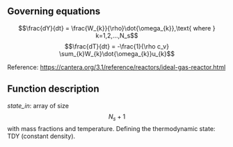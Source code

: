 ## Governing equations

$$\frac{dY}{dt} = \frac{W_{k}}{\rho}\dot{\omega_{k}},\text{ where } k=1,2,...,N_s$$
$$\frac{dT}{dt} = -\frac{1}{\rho c_v} \sum_{k}W_{k}\dot{\omega_{k}}u_{k}$$

Reference: https://cantera.org/3.1/reference/reactors/ideal-gas-reactor.html

## Function description

$\textit{state\_in}$: array of size $$N_s+1$$ with mass fractions and temperature.
Defining the thermodynamic state: TDY (constant density).
